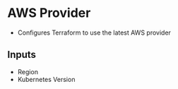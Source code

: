 # AWS Provider
- Configures Terraform to use the latest AWS provider

## Inputs
- Region
- Kubernetes Version
